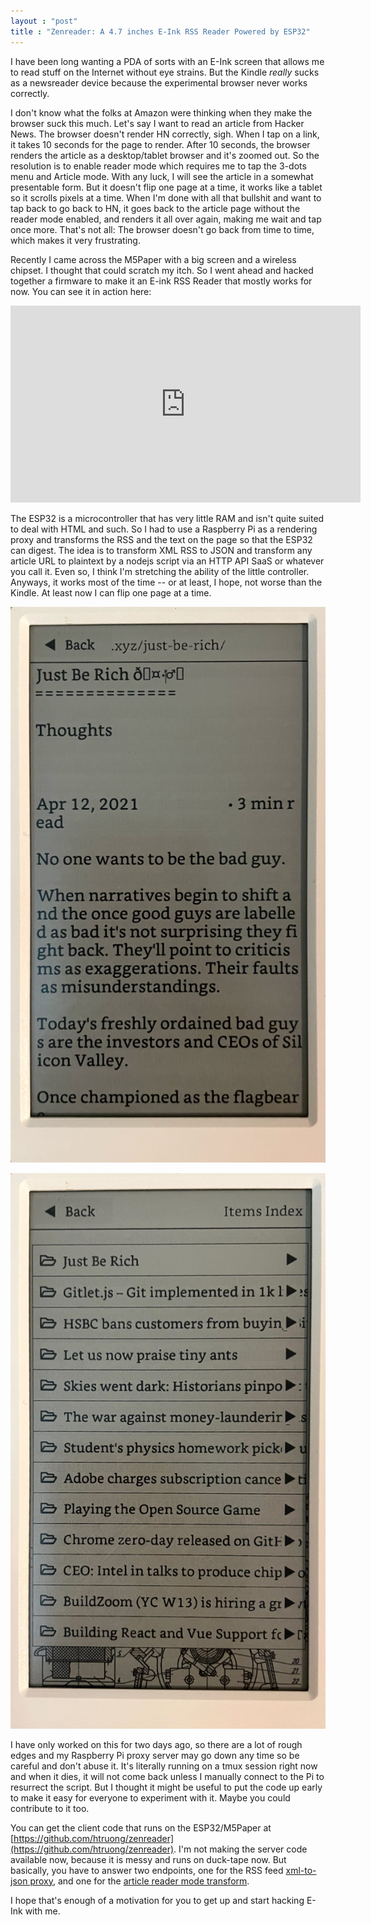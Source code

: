 ```yaml
---
layout : "post"
title : "Zenreader: A 4.7 inches E-Ink RSS Reader Powered by ESP32"
---
```


I have been long wanting a PDA of sorts with an E-Ink screen that allows me to read stuff on the Internet without eye strains. But the Kindle *really* sucks as a newsreader device because the experimental browser never works correctly.

I don't know what the folks at Amazon were thinking when they make the browser suck this much. Let's say I want to read an article from Hacker News. The browser doesn't render HN correctly, sigh. When I tap on a link, it takes 10 seconds for the page to render. After 10 seconds, the browser renders the article as a desktop/tablet browser and it's zoomed out. So the resolution is to enable reader mode which requires me to tap the 3-dots menu and Article mode. With any luck, I will see the article in a somewhat presentable form. But it doesn't flip one page at a time, it works like a tablet so it scrolls pixels at a time. When I'm done with all that bullshit and want to tap back to go back to HN, it goes back to the article page without the reader mode enabled, and renders it all over again, making me wait and tap once more. That's not all: The browser doesn't go back from time to time, which makes it very frustrating.

Recently I came across the M5Paper with a big screen and a wireless chipset. I thought that could scratch my itch. So I went ahead and hacked together a firmware to make it an E-ink RSS Reader that mostly works for now. You can see it in action here:

<iframe width="560" height="315" src="https://www.youtube.com/embed/NYiZOIYzch8" title="YouTube video player" frameborder="0" allow="accelerometer; autoplay; clipboard-write; encrypted-media; gyroscope; picture-in-picture" allowfullscreen></iframe>

The ESP32 is a microcontroller that has very little RAM and isn't quite suited to deal with HTML and such. So I had to use a Raspberry Pi as a rendering proxy and transforms the RSS and the text on the page so that the ESP32 can digest. The idea is to transform XML RSS to JSON and transform any article URL to plaintext by a nodejs script via an HTTP API SaaS or whatever you call it. Even so, I think I'm stretching the ability of the little controller. Anyways, it works most of the time -- or at least, I hope, not worse than the Kindle. At least now I can flip one page at a time.

![Screenshot](/assets/posts-images/zenreader1.jpg)

![Screenshot](/assets/posts-images/zenreader2.jpg)

I have only worked on this for two days ago, so there are a lot of rough edges and my Raspberry Pi proxy server may go down any time so be careful and don't abuse it. It's literally running on a tmux session right now and when it dies, it will not come back unless I manually connect to the Pi to resurrect the script. But I thought it might be useful to put the code up early to make it easy for everyone to experiment with it. Maybe you could contribute to it too.

You can get the client code that runs on the ESP32/M5Paper at [https://github.com/htruong/zenreader](https://github.com/htruong/zenreader). I'm not making the server code available now, because it is messy and runs on duck-tape now. But basically, you have to answer two endpoints, one for the RSS feed [xml-to-json proxy](https://github.com/htruong/zenreader/blob/aa6e8f052160de36f3e583d0f47ff9e895a4beb3/src/frame/frame_feedcontent.cpp#L59), and one for the [article reader mode transform](https://github.com/htruong/zenreader/blob/aa6e8f052160de36f3e583d0f47ff9e895a4beb3/src/frame/frame_urlreader.cpp#L237).

I hope that's enough of a motivation for you to get up and start hacking E-Ink with me.
